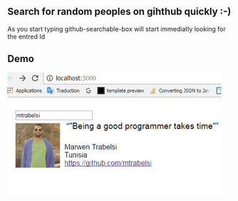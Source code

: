 ## Search for random peoples on gihthub quickly :-)
As you start typing github-searchable-box will start immediatly looking for the entred Id

## Demo

![Alt text](/demo.gif?raw=true "demo")
